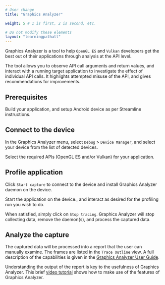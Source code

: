 ```yaml
---
# User change
title: "Graphics Analyzer"

weight: 5 # 1 is first, 2 is second, etc.

# Do not modify these elements
layout: "learningpathall"
---
```

Graphics Analyzer is a tool to help `OpenGL ES` and `Vulkan` developers get the best out of their applications through analysis at the API level.

The tool allows you to observe API call arguments and return values, and interact with a running target application to investigate the effect of individual API calls. It highlights attempted misuse of the API, and gives recommendations for improvements.

## Prerequisites

Build your application, and setup Android device as per Streamline instructions.

## Connect to the device

In the Graphics Analyzer menu, select `Debug` > `Device Manager`, and select your device from the list of detected devices.

Select the required APIs (OpenGL ES and/or Vulkan) for your application.

## Profile application

Click `Start capture` to connect to the device and install Graphics Analyzer daemon on the device.

Start the application on the device., and interact as desired for the profiling run you wish to do.

When satisfied, simply click on `Stop tracing`. Graphics Analyzer will stop collecting data, remove the daemon(s), and process the captured data.

## Analyze the capture

The captured data will be processed into a report that the user can manually examine. The frames are listed in the `Trace Outline` view. A full description of the capabilities is given in the [Graphics Analyzer User Guide](https://developer.arm.com/documentation/101545/latest/The-Graphics-Analyzer-interface).

Understanding the output of the report is key to the usefulness of Graphics Analyzer. This brief [video tutorial](https://www.youtube.com/watch?v=6j68rtcTYRc) shows how to make use of the features of Graphics Analyzer.
